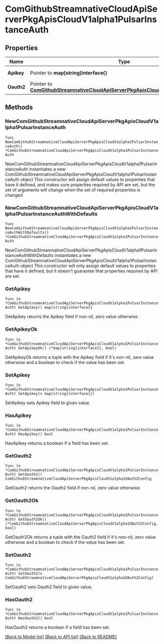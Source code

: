 # ComGithubStreamnativeCloudApiServerPkgApisCloudV1alpha1PulsarInstanceAuth

## Properties

Name | Type | Description | Notes
------------ | ------------- | ------------- | -------------
**Apikey** | Pointer to **map[string]interface{}** | ApiKey configuration | [optional] 
**Oauth2** | Pointer to [**ComGithubStreamnativeCloudApiServerPkgApisCloudV1alpha1OAuth2Config**](ComGithubStreamnativeCloudApiServerPkgApisCloudV1alpha1OAuth2Config.md) |  | [optional] 

## Methods

### NewComGithubStreamnativeCloudApiServerPkgApisCloudV1alpha1PulsarInstanceAuth

`func NewComGithubStreamnativeCloudApiServerPkgApisCloudV1alpha1PulsarInstanceAuth() *ComGithubStreamnativeCloudApiServerPkgApisCloudV1alpha1PulsarInstanceAuth`

NewComGithubStreamnativeCloudApiServerPkgApisCloudV1alpha1PulsarInstanceAuth instantiates a new ComGithubStreamnativeCloudApiServerPkgApisCloudV1alpha1PulsarInstanceAuth object
This constructor will assign default values to properties that have it defined,
and makes sure properties required by API are set, but the set of arguments
will change when the set of required properties is changed

### NewComGithubStreamnativeCloudApiServerPkgApisCloudV1alpha1PulsarInstanceAuthWithDefaults

`func NewComGithubStreamnativeCloudApiServerPkgApisCloudV1alpha1PulsarInstanceAuthWithDefaults() *ComGithubStreamnativeCloudApiServerPkgApisCloudV1alpha1PulsarInstanceAuth`

NewComGithubStreamnativeCloudApiServerPkgApisCloudV1alpha1PulsarInstanceAuthWithDefaults instantiates a new ComGithubStreamnativeCloudApiServerPkgApisCloudV1alpha1PulsarInstanceAuth object
This constructor will only assign default values to properties that have it defined,
but it doesn't guarantee that properties required by API are set

### GetApikey

`func (o *ComGithubStreamnativeCloudApiServerPkgApisCloudV1alpha1PulsarInstanceAuth) GetApikey() map[string]interface{}`

GetApikey returns the Apikey field if non-nil, zero value otherwise.

### GetApikeyOk

`func (o *ComGithubStreamnativeCloudApiServerPkgApisCloudV1alpha1PulsarInstanceAuth) GetApikeyOk() (*map[string]interface{}, bool)`

GetApikeyOk returns a tuple with the Apikey field if it's non-nil, zero value otherwise
and a boolean to check if the value has been set.

### SetApikey

`func (o *ComGithubStreamnativeCloudApiServerPkgApisCloudV1alpha1PulsarInstanceAuth) SetApikey(v map[string]interface{})`

SetApikey sets Apikey field to given value.

### HasApikey

`func (o *ComGithubStreamnativeCloudApiServerPkgApisCloudV1alpha1PulsarInstanceAuth) HasApikey() bool`

HasApikey returns a boolean if a field has been set.

### GetOauth2

`func (o *ComGithubStreamnativeCloudApiServerPkgApisCloudV1alpha1PulsarInstanceAuth) GetOauth2() ComGithubStreamnativeCloudApiServerPkgApisCloudV1alpha1OAuth2Config`

GetOauth2 returns the Oauth2 field if non-nil, zero value otherwise.

### GetOauth2Ok

`func (o *ComGithubStreamnativeCloudApiServerPkgApisCloudV1alpha1PulsarInstanceAuth) GetOauth2Ok() (*ComGithubStreamnativeCloudApiServerPkgApisCloudV1alpha1OAuth2Config, bool)`

GetOauth2Ok returns a tuple with the Oauth2 field if it's non-nil, zero value otherwise
and a boolean to check if the value has been set.

### SetOauth2

`func (o *ComGithubStreamnativeCloudApiServerPkgApisCloudV1alpha1PulsarInstanceAuth) SetOauth2(v ComGithubStreamnativeCloudApiServerPkgApisCloudV1alpha1OAuth2Config)`

SetOauth2 sets Oauth2 field to given value.

### HasOauth2

`func (o *ComGithubStreamnativeCloudApiServerPkgApisCloudV1alpha1PulsarInstanceAuth) HasOauth2() bool`

HasOauth2 returns a boolean if a field has been set.


[[Back to Model list]](../README.md#documentation-for-models) [[Back to API list]](../README.md#documentation-for-api-endpoints) [[Back to README]](../README.md)


